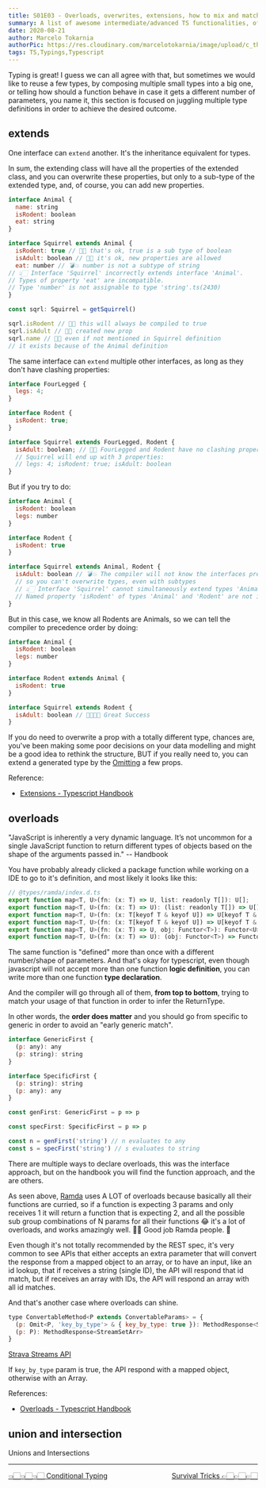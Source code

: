 ```yaml
---
title: S01E03 - Overloads, overwrites, extensions, how to mix and match types
summary: A list of awesome intermediate/advanced TS functionalities, often underused by professionals
date: 2020-08-21
author: Marcelo Tokarnia
authorPic: https://res.cloudinary.com/marcelotokarnia/image/upload/c_thumb,g_face:center,r_max,h_150,w_150,f_auto,q_auto/v1590609457/profile/A54I1782_qa84qz.jpg
tags: TS,Typings,Typescript
---
```


Typing is great! I guess we can all agree with that, but sometimes we would like to reuse a few types, by composing multiple small types into a big one, or telling how should a function behave in case it gets a different number of parameters, you name it, this section is focused on juggling multiple type definitions in order to achieve the desired outcome.

## extends

One interface can `extend` another. It's the inheritance equivalent for types.

In sum, the extending class will have all the properties of the extended class, and you can overwrite these properties, but only to a sub-type of the extended type, and, of course, you can add new properties.

```js
interface Animal {
  name: string
  isRodent: boolean
  eat: string
}

interface Squirrel extends Animal {
  isRodent: true // 👍🏻 that's ok, true is a sub type of boolean
  isAdult: boolean // 👍🏻 it's ok, new properties are allowed
  eat: number // 💣💥 number is not a subtype of string
// 👆🏻 Interface 'Squirrel' incorrectly extends interface 'Animal'.
// Types of property 'eat' are incompatible.
// Type 'number' is not assignable to type 'string'.ts(2430)
}

const sqrl: Squirrel = getSquirrel()

sqrl.isRodent // 👍🏻 this will always be compiled to true
sqrl.isAdult // 👍🏻 created new prop
sqrl.name // 👍🏻 even if not mentioned in Squirrel definition
// it exists because of the Animal definition
```

The same interface can `extend` multiple other interfaces, as long as they don't have clashing properties:

```js
interface FourLegged {
  legs: 4;
}

interface Rodent {
  isRodent: true;
}

interface Squirrel extends FourLegged, Rodent {
  isAdult: boolean; // 👍🏻 FourLegged and Rodent have no clashing properties
  // Squirrel will end up with 3 properties:
  // legs: 4; isRodent: true; isAdult: boolean
}
```

But if you try to do:

```js
interface Animal {
  isRodent: boolean
  legs: number
}

interface Rodent {
  isRodent: true
}

interface Squirrel extends Animal, Rodent {
  isAdult: boolean // 💣💥 The compiler will not know the interfaces precedence,
  // so you can't overwrite types, even with subtypes
  // 👆🏻 Interface 'Squirrel' cannot simultaneously extend types 'Animal' and 'Rodent'.
  // Named property 'isRodent' of types 'Animal' and 'Rodent' are not identical.ts(2320)
}
```

But in this case, we know all Rodents are Animals, so we can tell the compiler to precedence order by doing:

```js
interface Animal {
  isRodent: boolean
  legs: number
}

interface Rodent extends Animal {
  isRodent: true
}

interface Squirrel extends Rodent {
  isAdult: boolean // 👍🏻💪🏻 Great Success
}
```

If you do need to overwrite a prop with a totally different type, chances are, you've been making some poor decisions on your data modelling and might be a good idea to rethink the structure, BUT if you really need to, you can extend a generated type by the [Omitting](/ts/s01e01#pick-and-omit) a few props.

Reference:

- [Extensions - Typescript Handbook][extensions-handbook]

## overloads

"JavaScript is inherently a very dynamic language. It’s not uncommon for a single JavaScript function to return different types of objects based on the shape of the arguments passed in." -- Handbook

You have probably already clicked a package function while working on a IDE to go to it's definition, and most likely it looks like this:

```js
// @types/ramda/index.d.ts
export function map<T, U>(fn: (x: T) => U, list: readonly T[]): U[];
export function map<T, U>(fn: (x: T) => U): (list: readonly T[]) => U[];
export function map<T, U>(fn: (x: T[keyof T & keyof U]) => U[keyof T & keyof U], list: T): U;
export function map<T, U>(fn: (x: T[keyof T & keyof U]) => U[keyof T & keyof U]): (list: T) => U;
export function map<T, U>(fn: (x: T) => U, obj: Functor<T>): Functor<U>; // used in functors
export function map<T, U>(fn: (x: T) => U): (obj: Functor<T>) => Functor<U>; // used in functors
```

The same function is "defined" more than once with a different number/shape of parameters. And that's okay for typescript, even though javascript will not accept more than one function **logic definition**, you can write more than one function **type declaration**.

And the compiler will go through all of them, **from top to bottom**, trying to match your usage of that function in order to infer the ReturnType.

In other words, the **order does matter** and you should go from specific to generic in order to avoid an "early generic match".

```js
interface GenericFirst {
  (p: any): any
  (p: string): string
}

interface SpecificFirst {
  (p: string): string
  (p: any): any
}

const genFirst: GenericFirst = p => p

const specFirst: SpecificFirst = p => p

const n = genFirst('string') // n evaluates to any
const s = specFirst('string') // s evaluates to string
```

There are multiple ways to declare overloads, this was the interface approach, but on the handbook you will find the function approach, and the are others.

As seen above, [Ramda](https://ramdajs.com/) uses A LOT of overloads because basically all their functions are curried, so if a function is expecting 3 params and only receives 1 it will return a function that is expecting 2, and all the possible sub group combinations of N params for all their functions 😂 it's a lot of overloads, and works amazingly well. 👏🏻 Good job Ramda people. 🎉

Even though it's not totally recommended by the REST spec, it's very common to see APIs that either accepts an extra parameter that will convert the response from a mapped object to an array, or to have an input, like an id lookup, that if receives a string (single ID), the API will respond that id match, but if receives an array with IDs, the API will respond an array with all id matches.

And that's another case where overloads can shine.

```js
type ConvertableMethod<P extends ConvertableParams> = {
  (p: Omit<P, 'key_by_type'> & { key_by_type: true }): MethodResponse<StreamSetObj>
  (p: P): MethodResponse<StreamSetArr>
}
```

[Strava Streams API][strava-streams-api]

If `key_by_type` param is true, the API respond with a mapped object, otherwise with an Array.

References:

- [Overloads - Typescript Handbook][overloads-handbook]

## union and intersection

Unions and Intersections

---

<div>
<a href="/ts/s01e04" style="float: right; padding-bottom: 15px">Survival Tricks 👉🏻👉🏻👉🏻</a>
<a href="/ts/s01e02" style="float: left; padding-bottom: 15px">👈🏻👈🏻👈🏻 Conditional Typing</a>
</div>
<br/>

<!-- extends References  -->

[extensions-handbook]: https://www.typescriptlang.org/docs/handbook/interfaces.html#extending-interfaces

<!-- overloads References  -->

[overloads-handbook]: https://www.typescriptlang.org/docs/handbook/functions.html#overloads
[strava-streams-api]: https://github.com/marcelotokarnia/strava-maps/blob/0b50362605e861bb1d47ca5bfb98c0f280c171cd/packages/strava/src/typings/api/streams.ts#L11

<!-- union and intersection References  -->
